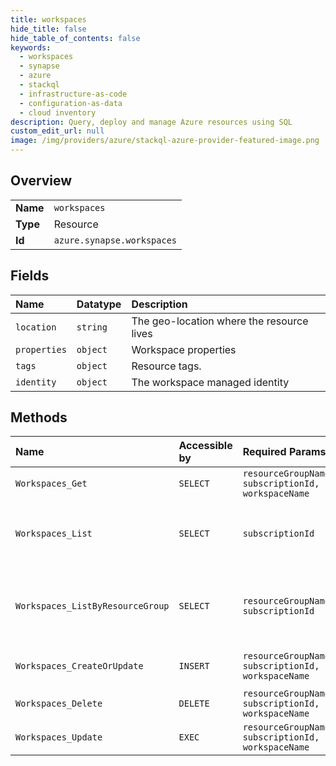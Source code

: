 ```yaml
---
title: workspaces
hide_title: false
hide_table_of_contents: false
keywords:
  - workspaces
  - synapse
  - azure    
  - stackql
  - infrastructure-as-code
  - configuration-as-data
  - cloud inventory
description: Query, deploy and manage Azure resources using SQL
custom_edit_url: null
image: /img/providers/azure/stackql-azure-provider-featured-image.png
---
```

  
    

## Overview
<table><tbody>
<tr><td><b>Name</b></td><td><code>workspaces</code></td></tr>
<tr><td><b>Type</b></td><td>Resource</td></tr>
<tr><td><b>Id</b></td><td><code>azure.synapse.workspaces</code></td></tr>
</tbody></table>

## Fields
| Name | Datatype | Description |
|:-----|:---------|:------------|
| `location` | `string` | The geo-location where the resource lives |
| `properties` | `object` | Workspace properties |
| `tags` | `object` | Resource tags. |
| `identity` | `object` | The workspace managed identity |
## Methods
| Name | Accessible by | Required Params | Description |
|:-----|:--------------|:----------------|:------------|
| `Workspaces_Get` | `SELECT` | `resourceGroupName, subscriptionId, workspaceName` | Gets a workspace |
| `Workspaces_List` | `SELECT` | `subscriptionId` | Returns a list of workspaces in a subscription |
| `Workspaces_ListByResourceGroup` | `SELECT` | `resourceGroupName, subscriptionId` | Returns a list of workspaces in a resource group |
| `Workspaces_CreateOrUpdate` | `INSERT` | `resourceGroupName, subscriptionId, workspaceName` | Creates or updates a workspace |
| `Workspaces_Delete` | `DELETE` | `resourceGroupName, subscriptionId, workspaceName` | Deletes a workspace |
| `Workspaces_Update` | `EXEC` | `resourceGroupName, subscriptionId, workspaceName` | Updates a workspace |
